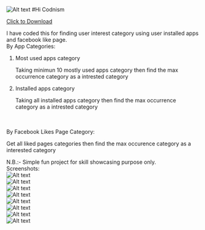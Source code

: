 ![Alt text](app/src/main/res/mipmap-hdpi/ic_launcher.png?raw=true "Codinism")
#Hi Codnism

<a href="https://github.com/anwarpro/Hi-Codinism/raw/master/HiCodinism.apk" download>Click to Download</a> <br>

I have coded this for finding user interest category using user installed apps and facebook like page.
<br>
By App Categories:
1. Most used apps category <br>
    <p>
        Taking minimun 10 mostly used apps category then find the max occurrence category as a intrested category
    </p>
2. Installed apps category
     <p>
            Taking all installed apps category then find the max occurrence category as a intrested category
     </p>
<br>
<br>
By Facebook Likes Page Category:
     <p>
        Get all liked pages categories then find the max occurence category as a interested category
     </p>
 
N.B.:- Simple fun project for skill showcasing purpose only.
<br>
Screenshots: <br>
![Alt text](screenshots/1.jpeg?raw=true "Codinism") <br>
![Alt text](screenshots/2.jpeg?raw=true "Codinism") <br>
![Alt text](screenshots/3.jpeg?raw=true "Codinism") <br>
![Alt text](screenshots/4.jpeg?raw=true "Codinism") <br>
![Alt text](screenshots/5.jpeg?raw=true "Codinism") <br>
![Alt text](screenshots/6.jpeg?raw=true "Codinism") <br>
![Alt text](screenshots/7.jpeg?raw=true "Codinism") <br>
![Alt text](screenshots/8.jpeg?raw=true "Codinism") <br>
